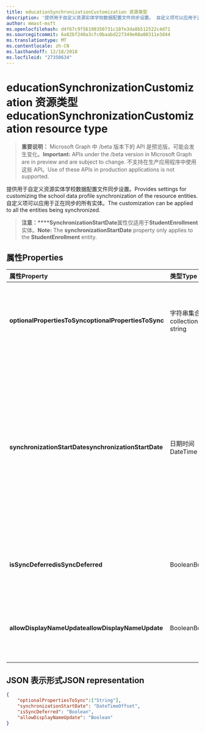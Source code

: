 ```yaml
---
title: educationSynchronizationCustomization 资源类型
description: '提供用于自定义资源实体学校数据配置文件同步设置。 自定义项可以应用于正在同步的所有实体。 '
author: mmast-msft
ms.openlocfilehash: d4f67c9f56198350731c18fe3da8b512522c4d71
ms.sourcegitcommit: 6a82bf240a3cfc0baabd227349e08a08311e3d44
ms.translationtype: MT
ms.contentlocale: zh-CN
ms.lasthandoff: 12/18/2018
ms.locfileid: "27350634"
---
```

# <a name="educationsynchronizationcustomization-resource-type"></a><span data-ttu-id="6443e-104">educationSynchronizationCustomization 资源类型</span><span class="sxs-lookup"><span data-stu-id="6443e-104">educationSynchronizationCustomization resource type</span></span>

> <span data-ttu-id="6443e-105">**重要说明：** Microsoft Graph 中 /beta 版本下的 API 是预览版，可能会发生变化。</span><span class="sxs-lookup"><span data-stu-id="6443e-105">**Important:** APIs under the /beta version in Microsoft Graph are in preview and are subject to change.</span></span> <span data-ttu-id="6443e-106">不支持在生产应用程序中使用这些 API。</span><span class="sxs-lookup"><span data-stu-id="6443e-106">Use of these APIs in production applications is not supported.</span></span>

<span data-ttu-id="6443e-107">提供用于自定义资源实体学校数据配置文件同步设置。</span><span class="sxs-lookup"><span data-stu-id="6443e-107">Provides settings for customizing the school data profile synchronization of the resource entities.</span></span> <span data-ttu-id="6443e-108">自定义项可以应用于正在同步的所有实体。</span><span class="sxs-lookup"><span data-stu-id="6443e-108">The customization can be applied to all the entities being synchronized.</span></span> 

><span data-ttu-id="6443e-109">**注意：\*\*\*\*SynchronizationStartDate**属性仅适用于**StudentEnrollment**实体。</span><span class="sxs-lookup"><span data-stu-id="6443e-109">**Note:** The **synchronizationStartDate** property only applies to the **StudentEnrollment** entity.</span></span>

## <a name="properties"></a><span data-ttu-id="6443e-110">属性</span><span class="sxs-lookup"><span data-stu-id="6443e-110">Properties</span></span>

| <span data-ttu-id="6443e-111">属性</span><span class="sxs-lookup"><span data-stu-id="6443e-111">Property</span></span> | <span data-ttu-id="6443e-112">类型</span><span class="sxs-lookup"><span data-stu-id="6443e-112">Type</span></span> | <span data-ttu-id="6443e-113">说明</span><span class="sxs-lookup"><span data-stu-id="6443e-113">Description</span></span> |
|:-|:-|:-|
| <span data-ttu-id="6443e-114">**optionalPropertiesToSync**</span><span class="sxs-lookup"><span data-stu-id="6443e-114">**optionalPropertiesToSync**</span></span> | <span data-ttu-id="6443e-115">字符串集合</span><span class="sxs-lookup"><span data-stu-id="6443e-115">collection of string</span></span> |  <span data-ttu-id="6443e-116">要同步的属性名称的集合。如果设置为 null，所有属性将都为同步。</span><span class="sxs-lookup"><span data-stu-id="6443e-116">The collection of property names to sync. If set to null, all properties will be synchronized.</span></span>       |
| <span data-ttu-id="6443e-117">**synchronizationStartDate**</span><span class="sxs-lookup"><span data-stu-id="6443e-117">**synchronizationStartDate**</span></span> | <span data-ttu-id="6443e-118">日期时间</span><span class="sxs-lookup"><span data-stu-id="6443e-118">DateTime</span></span> |  <span data-ttu-id="6443e-119">同步的开始日期。</span><span class="sxs-lookup"><span data-stu-id="6443e-119">The date that the synchronization should start.</span></span> <span data-ttu-id="6443e-120">此值应设置为未来日期。</span><span class="sxs-lookup"><span data-stu-id="6443e-120">This value should be set to a future date.</span></span> <span data-ttu-id="6443e-121">如果配置文件安装完成后，将会同步设置为 null，资源。</span><span class="sxs-lookup"><span data-stu-id="6443e-121">If set to null, the resource will be synchronized when the profile setup completes.</span></span> <span data-ttu-id="6443e-122">**注意：** 这仅适用于**StudentEnrollment**属性。</span><span class="sxs-lookup"><span data-stu-id="6443e-122">**Note:** This only applies to the **StudentEnrollment** property.</span></span>      |
|<span data-ttu-id="6443e-123">**isSyncDeferred**</span><span class="sxs-lookup"><span data-stu-id="6443e-123">**isSyncDeferred**</span></span> |<span data-ttu-id="6443e-124">Boolean</span><span class="sxs-lookup"><span data-stu-id="6443e-124">Boolean</span></span> | <span data-ttu-id="6443e-125">指示是否对父实体的同步推迟到以后。</span><span class="sxs-lookup"><span data-stu-id="6443e-125">Indicates whether synchronization of the parent entity is deferred to a later date.</span></span> |
| <span data-ttu-id="6443e-126">**allowDisplayNameUpdate**</span><span class="sxs-lookup"><span data-stu-id="6443e-126">**allowDisplayNameUpdate**</span></span> | <span data-ttu-id="6443e-127">Boolean</span><span class="sxs-lookup"><span data-stu-id="6443e-127">Boolean</span></span> |  <span data-ttu-id="6443e-128">指示是否可以通过同步来覆盖资源的显示名称。</span><span class="sxs-lookup"><span data-stu-id="6443e-128">Indicates whether the display name of the resource can be overwritten by the sync.</span></span>         |


## <a name="json-representation"></a><span data-ttu-id="6443e-129">JSON 表示形式</span><span class="sxs-lookup"><span data-stu-id="6443e-129">JSON representation</span></span>
<!-- {
  "blockType": "resource",
  "optionalProperties": [

  ],
  "@odata.type": "#microsoft.graph.educationSynchronizationCustomization"
}-->

```json
{  
    "optionalPropertiesToSync":["String"],
    "synchronizationStartDate": "DateTimeOffset",
    "isSyncDeferred": "Boolean",
    "allowDisplayNameUpdate": "Boolean"
}
```
